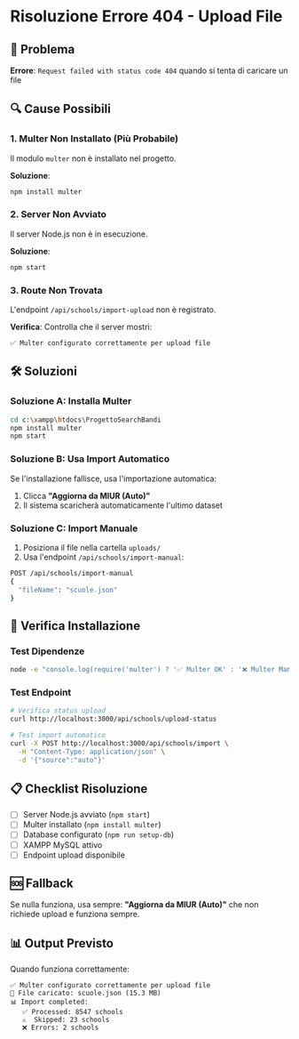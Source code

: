 # Risoluzione Errore 404 - Upload File

## 🚨 Problema
**Errore**: `Request failed with status code 404` quando si tenta di caricare un file

## 🔍 Cause Possibili

### 1. **Multer Non Installato** (Più Probabile)
Il modulo `multer` non è installato nel progetto.

**Soluzione**:
```bash
npm install multer
```

### 2. **Server Non Avviato**
Il server Node.js non è in esecuzione.

**Soluzione**:
```bash
npm start
```

### 3. **Route Non Trovata**
L'endpoint `/api/schools/import-upload` non è registrato.

**Verifica**: Controlla che il server mostri:
```
✅ Multer configurato correttamente per upload file
```

## 🛠️ Soluzioni

### Soluzione A: Installa Multer
```bash
cd c:\xampp\htdocs\ProgettoSearchBandi
npm install multer
npm start
```

### Soluzione B: Usa Import Automatico
Se l'installazione fallisce, usa l'importazione automatica:
1. Clicca **"Aggiorna da MIUR (Auto)"**
2. Il sistema scaricherà automaticamente l'ultimo dataset

### Soluzione C: Import Manuale
1. Posiziona il file nella cartella `uploads/`
2. Usa l'endpoint `/api/schools/import-manual`:
```bash
POST /api/schools/import-manual
{
  "fileName": "scuole.json"
}
```

## 🔧 Verifica Installazione

### Test Dipendenze
```bash
node -e "console.log(require('multer') ? '✅ Multer OK' : '❌ Multer Mancante')"
```

### Test Endpoint
```bash
# Verifica status upload
curl http://localhost:3000/api/schools/upload-status

# Test import automatico
curl -X POST http://localhost:3000/api/schools/import \
  -H "Content-Type: application/json" \
  -d '{"source":"auto"}'
```

## 📋 Checklist Risoluzione

- [ ] Server Node.js avviato (`npm start`)
- [ ] Multer installato (`npm install multer`)
- [ ] Database configurato (`npm run setup-db`)
- [ ] XAMPP MySQL attivo
- [ ] Endpoint upload disponibile

## 🆘 Fallback

Se nulla funziona, usa sempre:
**"Aggiorna da MIUR (Auto)"** che non richiede upload e funziona sempre.

## 📊 Output Previsto

Quando funziona correttamente:
```
✅ Multer configurato correttamente per upload file
📁 File caricato: scuole.json (15.3 MB)
📊 Import completed:
   ✅ Processed: 8547 schools
   ⚠️  Skipped: 23 schools
   ❌ Errors: 2 schools
```
